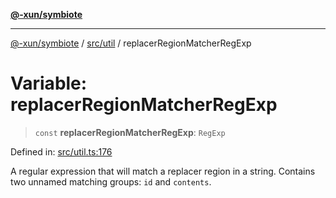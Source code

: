 [**@-xun/symbiote**](../../../README.md)

***

[@-xun/symbiote](../../../README.md) / [src/util](../README.md) / replacerRegionMatcherRegExp

# Variable: replacerRegionMatcherRegExp

> `const` **replacerRegionMatcherRegExp**: `RegExp`

Defined in: [src/util.ts:176](https://github.com/Xunnamius/symbiote/blob/d3ba681e901541a46f90d6c5430608fbfc28926c/src/util.ts#L176)

A regular expression that will match a replacer region in a string. Contains
two unnamed matching groups: `id` and `contents`.
